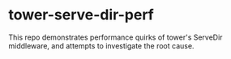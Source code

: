# tower-serve-dir-perf
This repo demonstrates performance quirks of tower's ServeDir middleware, and attempts to investigate the root cause.
